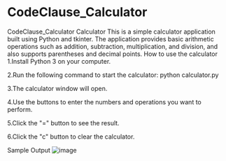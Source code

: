 # CodeClause_Calculator
CodeClause_Calculator
Calculator
This is a simple calculator application built using Python and tkinter. The application provides basic arithmetic operations such as addition, subtraction, multiplication, and division, and also supports parentheses and decimal points.
How to use the calculator
1.Install Python 3 on your computer.

2.Run the following command to start the calculator:
python calculator.py

3.The calculator window will open.

4.Use the buttons to enter the numbers and operations you want to perform.

5.Click the "=" button to see the result.

6.Click the "c" button to clear the calculator.

Sample Output
![image](https://github.com/lalithamadhavi/CodeClause_Calculator/assets/131284024/2a09c056-6d7f-4f89-8596-30bb7c8c50e7)

